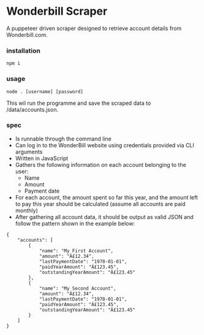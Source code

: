 
# Wonderbill Scraper

A puppeteer driven scraper designed to retrieve account details from Wonderbill.com.

### installation

`npm i`

### usage

`node . [username] [password]`

This wil run the programme and save the scraped data to /data/accounts.json.

### spec 

* Is runnable through the command line
* Can log in to the WonderBill website using credentials provided via CLI
arguments
* Written in JavaScript
* Gathers the following information on each account belonging to the
user:
    * Name
    * Amount
    * Payment date
* For each account, the amount spent so far this year, and the amount left to
pay this year should be calculated (assume all accounts are paid monthly)
* After gathering all account data, it should be output as valid JSON and
follow the pattern shown in the example below:
```
{
    "accounts": [
        {
            "name": "My First Account",
            "amount": "Â£12.34",
            "lastPaymentDate": "1970-01-01",
            "paidYearAmount": "Â£123.45",
            "outstandingYearAmount": "Â£123.45"
        },
        {
            "name": "My Second Account",
            "amount": "Â£12.34",
            "lastPaymentDate": "1970-01-01",
            "paidYearAmount": "Â£123.45",
            "outstandingYearAmount": "Â£123.45"
        }
    ]
}
```
